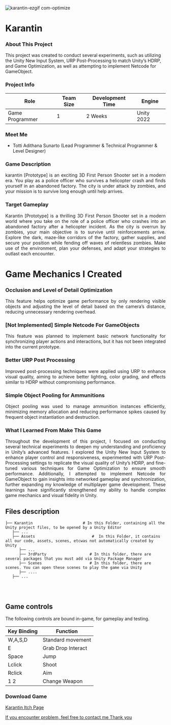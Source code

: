 
![karantin-ezgif com-optimize](https://github.com/user-attachments/assets/2dd5f93c-b87e-4c11-ab02-127332e7d6a6)
<h1>Karantin</h1>

<h3>About This Project</h3>
This project was created to conduct several experiments, such as utilizing the Unity New Input System, URP Post-Processing to match Unity’s HDRP, and Game Optimization, as well as attempting to implement Netcode for GameObject.

<h3>Project Info</h3>

| **Role** | **Team Size** | **Development Time** | **Engine** |
|----------|---------------|---------------------|------------|
| Game Programmer | 1 | 2 Weeks | Unity 2022 |

<h3>Meet Me</h3>

- Totti Adithana Sunarto (Lead Programmer & Technical Programmer & Level Designer)

<h3>Game Description</h3>
<p align="justify">karantin [Prototype] is an exciting 3D First Person Shooter set in a modern era. You play as a police officer who survives a helicopter crash and finds yourself in an abandoned factory. The city is under attack by zombies, and your mission is to survive long enough until help arrives.
</p>

<h3>Target Gameplay</h3>
<p align="justify">Karantin [Prototype] is a thrilling 3D First Person Shooter set in a modern world where you take on the role of a police officer who crashes into an abandoned factory after a helicopter incident. As the city is overrun by zombies, your main objective is to survive until reinforcements arrive. Explore the dark, maze-like corridors of the factory, gather supplies, and secure your position while fending off waves of relentless zombies. Make use of the environment, plan your defenses, and adapt your strategies to outlast each encounter.</p>

# Game Mechanics I Created

<h3>Occlusion and Level of Detail Optimization</h3>
<p align="justify">This feature helps optimize game performance by only rendering visible objects and adjusting the level of detail based on the camera’s distance, reducing unnecessary rendering overhead.</p>

<h3>[Not Implemented] Simple Netcode For GameObjects</h3>
<p align="justify">This feature was planned to implement basic network functionality for synchronizing player actions and interactions, but it has not been integrated into the current prototype.</p>

<h3> Better URP Post Processing</h3>
<p align="justify">Improved post-processing techniques were applied using URP to enhance visual quality, aiming to achieve better lighting, color grading, and effects similar to HDRP without compromising performance.</p>

<h3> Simple Object Pooling for Ammunitions</h3>
<p align="justify">Object pooling was used to manage ammunition instances efficiently, minimizing memory allocation and reducing performance spikes caused by frequent object instantiation and destruction.</p>

<h3>What I Learned From Make This Game</h3>
<p align="justify">Throughout the development of this project, I focused on conducting several technical experiments to deepen my understanding and proficiency in Unity’s advanced features. I explored the Unity New Input System to enhance player control and responsiveness, experimented with URP Post-Processing settings to replicate the visual quality of Unity’s HDRP, and fine-tuned various techniques for Game Optimization to ensure smooth performance. Additionally, I attempted to implement Netcode for GameObject to gain insights into networked gameplay and synchronization, further expanding my knowledge of multiplayer game development. These learnings have significantly strengthened my ability to handle complex game mechanics and visual fidelity in Unity.</p>

## Files description

```
├── Karantin                      # In this Folder, containing all the Unity project files, to be opened by a Unity Editor
   ├── ...
   ├── Assets                         #  In this Folder, it contains all our code, assets, scenes, etcwas not automatically created by Unity
      ├── ...
      ├── 3rdParty                   # In this folder, there are several packages that you must add via Unity Package Manager
      ├── Scenes                     # In this folder, there are scenes. You can open these scenes to play the game via Unity
      ├── ....
   ├── ...
      
```
<br>

## Game controls

The following controls are bound in-game, for gameplay and testing.

| Key Binding       | Function          |
| ----------------- | ----------------- |
| W,A,S,D           | Standard movement|
| E           | Grab Drop Interact |
| Space           | Jump |
| Lclick           | Shoot |
| Rclick           | Aim |
| 1 2           | Change Weapon |

<h3>Download Game</h3>
<p width="500px" align="left"><a href="https://tottadits.itch.io/karantin">Karantin Itch Page</p>

If you encounter problem, feel free to contact me
Thank you

